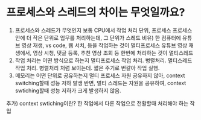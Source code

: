 # 프로세스와 스레드의 차이는 무엇일까요?

1. 프로세스와 스레드가 무엇인지
   보통 CPU에서 작업 처리 단위, 프로세스
   프로세스 안에 더 작은 단위로 업무를 처리하는데, 그 단위가 스레드
   비유) 한 컴퓨터에 유튜브 영상 재생, vs code, 웹 서치, 등을 작업하는 것이 멀티프로세스
   유튜브 영상 재생에서, 영상 시청, 댓글 등록, 추천 영상 조회 등 한번에 처리하는 것이 멀티스레드
2. 작업 처리는 어떤 방식으로 하는지
   멀티프로세스 작업 처리. 병렬처리.
   멀티스레드 작업 처리. 병렬처리 처럼 보이는데. 짧은 주기로 번갈아 작업 실행.
3. 메모리는 어떤 단위로 공유하는지
   멀티 프로세스 자원 공유하지 않아, context switching할때 성능 저하 발생
   반면, 멀티 스레드는 자원을 공유하여, context swtiching할때 성능 저하가 크게 발생하지 않음.

추가) 
context swtiching이란?
한 작업에서 다른 작업으로 전활할때 처리해야 하는 작업
